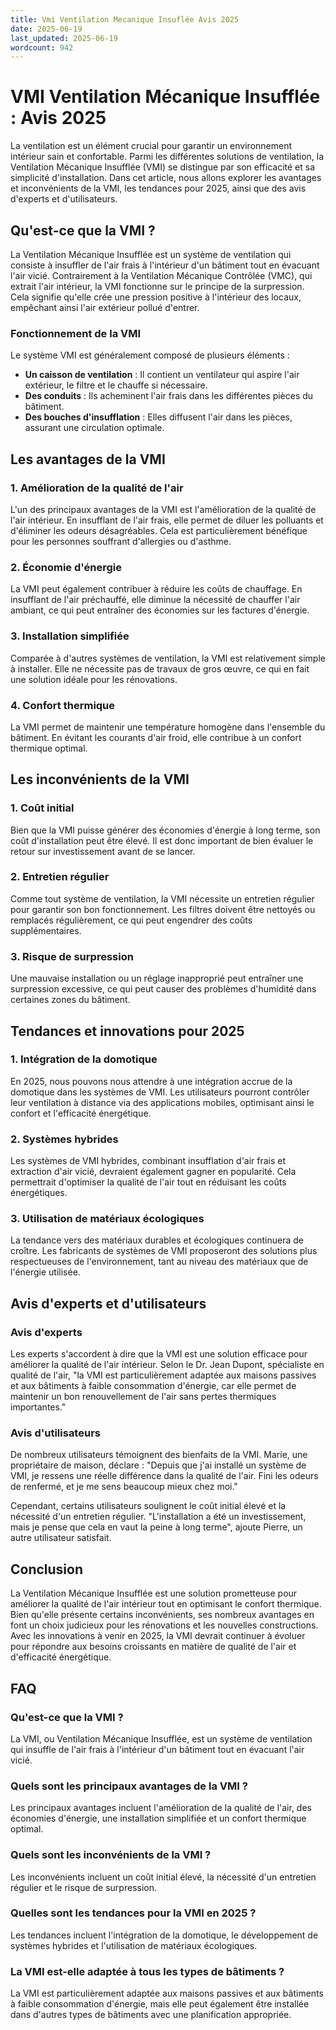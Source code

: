 ```yaml
---
title: Vmi Ventilation Mecanique Insuflée Avis 2025
date: 2025-06-19
last_updated: 2025-06-19
wordcount: 942
---
```


# VMI Ventilation Mécanique Insufflée : Avis 2025

La ventilation est un élément crucial pour garantir un environnement intérieur sain et confortable. Parmi les différentes solutions de ventilation, la Ventilation Mécanique Insufflée (VMI) se distingue par son efficacité et sa simplicité d'installation. Dans cet article, nous allons explorer les avantages et inconvénients de la VMI, les tendances pour 2025, ainsi que des avis d'experts et d'utilisateurs.

## Qu'est-ce que la VMI ?

La Ventilation Mécanique Insufflée est un système de ventilation qui consiste à insuffler de l'air frais à l'intérieur d'un bâtiment tout en évacuant l'air vicié. Contrairement à la Ventilation Mécanique Contrôlée (VMC), qui extrait l'air intérieur, la VMI fonctionne sur le principe de la surpression. Cela signifie qu'elle crée une pression positive à l'intérieur des locaux, empêchant ainsi l'air extérieur pollué d'entrer.

### Fonctionnement de la VMI

Le système VMI est généralement composé de plusieurs éléments :

- **Un caisson de ventilation** : Il contient un ventilateur qui aspire l'air extérieur, le filtre et le chauffe si nécessaire.
- **Des conduits** : Ils acheminent l'air frais dans les différentes pièces du bâtiment.
- **Des bouches d'insufflation** : Elles diffusent l'air dans les pièces, assurant une circulation optimale.

## Les avantages de la VMI

### 1. Amélioration de la qualité de l'air

L'un des principaux avantages de la VMI est l'amélioration de la qualité de l'air intérieur. En insufflant de l'air frais, elle permet de diluer les polluants et d'éliminer les odeurs désagréables. Cela est particulièrement bénéfique pour les personnes souffrant d'allergies ou d'asthme.

### 2. Économie d'énergie

La VMI peut également contribuer à réduire les coûts de chauffage. En insufflant de l'air préchauffé, elle diminue la nécessité de chauffer l'air ambiant, ce qui peut entraîner des économies sur les factures d'énergie.

### 3. Installation simplifiée

Comparée à d'autres systèmes de ventilation, la VMI est relativement simple à installer. Elle ne nécessite pas de travaux de gros œuvre, ce qui en fait une solution idéale pour les rénovations.

### 4. Confort thermique

La VMI permet de maintenir une température homogène dans l'ensemble du bâtiment. En évitant les courants d'air froid, elle contribue à un confort thermique optimal.

## Les inconvénients de la VMI

### 1. Coût initial

Bien que la VMI puisse générer des économies d'énergie à long terme, son coût d'installation peut être élevé. Il est donc important de bien évaluer le retour sur investissement avant de se lancer.

### 2. Entretien régulier

Comme tout système de ventilation, la VMI nécessite un entretien régulier pour garantir son bon fonctionnement. Les filtres doivent être nettoyés ou remplacés régulièrement, ce qui peut engendrer des coûts supplémentaires.

### 3. Risque de surpression

Une mauvaise installation ou un réglage inapproprié peut entraîner une surpression excessive, ce qui peut causer des problèmes d'humidité dans certaines zones du bâtiment.

## Tendances et innovations pour 2025

### 1. Intégration de la domotique

En 2025, nous pouvons nous attendre à une intégration accrue de la domotique dans les systèmes de VMI. Les utilisateurs pourront contrôler leur ventilation à distance via des applications mobiles, optimisant ainsi le confort et l'efficacité énergétique.

### 2. Systèmes hybrides

Les systèmes de VMI hybrides, combinant insufflation d'air frais et extraction d'air vicié, devraient également gagner en popularité. Cela permettrait d'optimiser la qualité de l'air tout en réduisant les coûts énergétiques.

### 3. Utilisation de matériaux écologiques

La tendance vers des matériaux durables et écologiques continuera de croître. Les fabricants de systèmes de VMI proposeront des solutions plus respectueuses de l'environnement, tant au niveau des matériaux que de l'énergie utilisée.

## Avis d'experts et d'utilisateurs

### Avis d'experts

Les experts s'accordent à dire que la VMI est une solution efficace pour améliorer la qualité de l'air intérieur. Selon le Dr. Jean Dupont, spécialiste en qualité de l'air, "la VMI est particulièrement adaptée aux maisons passives et aux bâtiments à faible consommation d'énergie, car elle permet de maintenir un bon renouvellement de l'air sans pertes thermiques importantes."

### Avis d'utilisateurs

De nombreux utilisateurs témoignent des bienfaits de la VMI. Marie, une propriétaire de maison, déclare : "Depuis que j'ai installé un système de VMI, je ressens une réelle différence dans la qualité de l'air. Fini les odeurs de renfermé, et je me sens beaucoup mieux chez moi."

Cependant, certains utilisateurs soulignent le coût initial élevé et la nécessité d'un entretien régulier. "L'installation a été un investissement, mais je pense que cela en vaut la peine à long terme", ajoute Pierre, un autre utilisateur satisfait.

## Conclusion

La Ventilation Mécanique Insufflée est une solution prometteuse pour améliorer la qualité de l'air intérieur tout en optimisant le confort thermique. Bien qu'elle présente certains inconvénients, ses nombreux avantages en font un choix judicieux pour les rénovations et les nouvelles constructions. Avec les innovations à venir en 2025, la VMI devrait continuer à évoluer pour répondre aux besoins croissants en matière de qualité de l'air et d'efficacité énergétique.

## FAQ

### Qu'est-ce que la VMI ?

La VMI, ou Ventilation Mécanique Insufflée, est un système de ventilation qui insuffle de l'air frais à l'intérieur d'un bâtiment tout en évacuant l'air vicié.

### Quels sont les principaux avantages de la VMI ?

Les principaux avantages incluent l'amélioration de la qualité de l'air, des économies d'énergie, une installation simplifiée et un confort thermique optimal.

### Quels sont les inconvénients de la VMI ?

Les inconvénients incluent un coût initial élevé, la nécessité d'un entretien régulier et le risque de surpression.

### Quelles sont les tendances pour la VMI en 2025 ?

Les tendances incluent l'intégration de la domotique, le développement de systèmes hybrides et l'utilisation de matériaux écologiques.

### La VMI est-elle adaptée à tous les types de bâtiments ?

La VMI est particulièrement adaptée aux maisons passives et aux bâtiments à faible consommation d'énergie, mais elle peut également être installée dans d'autres types de bâtiments avec une planification appropriée.